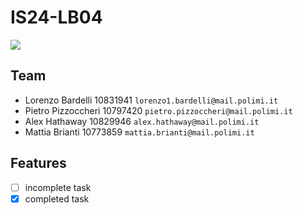 # IS24-LB04
<img style="margin-left: auto, margin-right: auto" src="https://github.com/omgbarde/IS24-LB04/src/main/resources/pic5612161.png">

## Team
- Lorenzo Bardelli 10831941 `lorenzo1.bardelli@mail.polimi.it`
- Pietro Pizzoccheri 10797420 `pietro.pizzoccheri@mail.polimi.it`
- Alex Hathaway 10829946 `alex.hathaway@mail.polimi.it`
- Mattia Brianti 10773859 `mattia.brianti@mail.polimi.it`

## Features
- [ ] incomplete task
- [x] completed task

